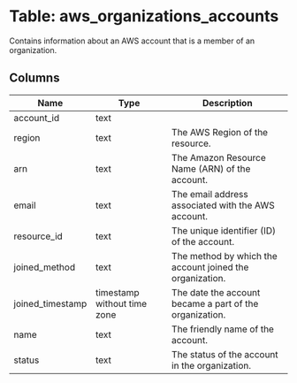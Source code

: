 
# Table: aws_organizations_accounts
Contains information about an AWS account that is a member of an organization.
## Columns
| Name        | Type           | Description  |
| ------------- | ------------- | -----  |
|account_id|text||
|region|text|The AWS Region of the resource.|
|arn|text|The Amazon Resource Name (ARN) of the account.|
|email|text|The email address associated with the AWS account.|
|resource_id|text|The unique identifier (ID) of the account.|
|joined_method|text|The method by which the account joined the organization.|
|joined_timestamp|timestamp without time zone|The date the account became a part of the organization.|
|name|text|The friendly name of the account.|
|status|text|The status of the account in the organization.|
